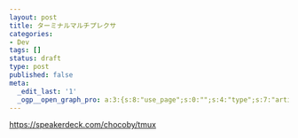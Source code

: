 ```yaml
---
layout: post
title: ターミナルマルチプレクサ
categories:
- Dev
tags: []
status: draft
type: post
published: false
meta:
  _edit_last: '1'
  _ogp__open_graph_pro: a:3:{s:8:"use_page";s:0:"";s:4:"type";s:7:"article";s:9:"fb_admins";s:0:"";}
---
```

https://speakerdeck.com/chocoby/tmux
